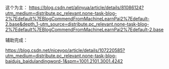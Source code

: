 这个为主： https://blog.csdn.net/alinyua/article/details/81086124?utm_medium=distribute.pc_relevant.none-task-blog-2%7Edefault%7EBlogCommendFromMachineLearnPai2%7Edefault-2.base&depth_1-utm_source=distribute.pc_relevant.none-task-blog-2%7Edefault%7EBlogCommendFromMachineLearnPai2%7Edefault-2.base

辅助完成：

https://blog.csdn.net/niceyoo/article/details/107220585?utm_medium=distribute.pc_relevant.none-task-blog-baidujs_baidulandingword-1&spm=1001.2101.3001.4242